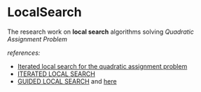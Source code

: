 # LocalSearch
The research work on **local search** algorithms solving *Quadratic Assignment Problem*

*references:*
 - [Iterated local search for the quadratic assignment problem](https://archive.alvb.in/msc/04_infoea/seminar/papers/ILS_QAP_Stutzle.pdf )<br>
 - [ITERATED LOCAL SEARCH](https://sci2s.ugr.es/sites/default/files/files/Teaching/OtherPostGraduateCourses/Metaheuristicas/ILS.pdf) <br>
 - [GUIDED LOCAL SEARCH](https://www.bracil.net/CSP/papers/VTA-GLS-Handbook2010.pdf) and [here](https://www.researchgate.net/publication/220462500_Applying_an_Extended_Guided_Local_Search_to_the_Quadratic_Assignment_Problem#fullTextFileContent)
